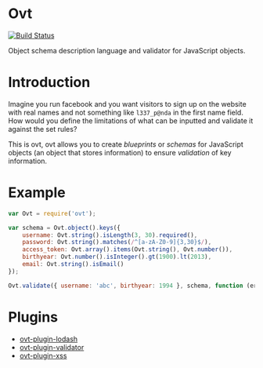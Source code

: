 Ovt
===

[![Build Status](https://travis-ci.org/lyfeyaj/ovt.svg?branch=master)](https://travis-ci.org/lyfeyaj/ovt)

Object schema description language and validator for JavaScript objects.

# Introduction

Imagine you run facebook and you want visitors to sign up on the website with real names and not something like `l337_p@nda` in the first name field. How would you define the limitations of what can be inputted and validate it against the set rules?

This is ovt, ovt allows you to create *blueprints* or *schemas* for JavaScript objects (an object that stores information) to ensure *validation* of key information.

# Example

```javascript
var Ovt = require('ovt');

var schema = Ovt.object().keys({
    username: Ovt.string().isLength(3, 30).required(),
    password: Ovt.string().matches(/^[a-zA-Z0-9]{3,30}$/),
    access_token: Ovt.array().items(Ovt.string(), Ovt.number()),
    birthyear: Ovt.number().isInteger().gt(1900).lt(2013),
    email: Ovt.string().isEmail()
});

Ovt.validate({ username: 'abc', birthyear: 1994 }, schema, function (err, value) { });  // err === null -> valid
```

# Plugins

+ [ovt-plugin-lodash](https://github.com/lyfeyaj/ovt-plugin-lodash)
+ [ovt-plugin-validator](https://github.com/lyfeyaj/ovt-plugin-validator)
+ [ovt-plugin-xss](https://github.com/lyfeyaj/ovt-plugin-xss)
